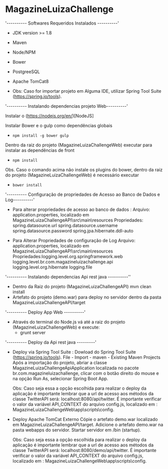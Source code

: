 # MagazineLuizaChallenge

'---------- Softwares Requeridos Instalados ----------'

- JDK version >= 1.8

- Maven

- Node/NPM

- Bower

- PostgreeSQL

- Apache TomCat8

- Obs: Caso for importar projeto em Alguma IDE, utilizar Spring Tool Suite (https://spring.io/tools).

'---------- Instalando dependencias projeto Web----------'

Instalar o (https://nodejs.org/en/)[NodeJS]

Instalar Bower e o gulp como dependências globais  
- `npm install -g bower gulp`

Dentro da raiz do projeto (MagazineLuizaChallengeWeb) executar para instalar as dependências de front  
- `npm install`

Obs. Caso o comando acima não instale os plugins do bower, dentro da raiz do projeto (MagazineLuizaChallengeWeb) é necessário executar  
- `bower install`

'---------- Configuração de propriedades de Acesso ao Banco de Dados e Log----------'

- Para alterar propriedades de acesso ao banco de dados :
  Arquivo: application.properties, localizado em MagazineLuizaChallengeAPI\src\main\resources
  Propriedades: spring.datasource.url
                spring.datasource.username
                spring.datasource.password
                spring.jpa.hibernate.ddl-auto

- Para Alterar Propriedades de configuração de Log
  Arquivo: application.properties, localizado em MagazineLuizaChallengeAPI\src\main\resources
  Propriedades:logging.level.org.springframework.web
			   logging.level.br.com.magazineluizachallenge.api
               logging.level.org.hibernate
               logging.file


'---------- Instalando dependencias Api rest java ----------''

- Dentro da Raiz do projeto (MagazineLuizaChallengeAPI) mvn clean install
- Artefato do projeto (demo.war) para deploy no servidor dentro da pasta MagazineLuizaChallengeAPI/target

'---------- Deploy App Web ----------'
- Através do terminal do Node.js vá até a raiz do projeto (MagazineLuizaChallengeWeb) e execute:
  - grunt server

'---------- Deploy da Api rest java ---------'

- Deploy via Spring Tool Suite :
    Dowload do Spring Tool Suite (https://spring.io/tools).
    File - Import - maven - Existing Maven Projects 
    Após a importação do projeto, abriar a classe MagazineLuizaChallengeApiApplication localizada no pacote br.com.magazineluizachallenge, clicar com o botão direito do mouse e na opção Run As, selecionar Spring Boot App.

    Obs: Caso seja essa a opção escolhida para realizar o deploy da aplicação é importante lembrar que a url de acesso aos métodos da classe TwitterAPI será: localhost:8080/api/twitter. É importante verificar o valor da variável API_CONTEXT do arquivo config.js, localizado em : MagazineLuizaChallengeWeb\app\scripts\config.
 
- Deploy Apache TomCat Externo
  Cópie o artefato demo.war localizado em  MagazineLuizaChallengeAPI/target.
  Adicione o artefato demo.war na pasta webapps do servidor.
  Startar servidor em /bin (startup).  

  Obs: Caso seja essa a opção escolhida para realizar o deploy da aplicação é importante lembrar que a url de acesso aos métodos da classe TwitterAPI será: localhost:8080/demo/api/twitter. É importante verificar o valor da variável API_CONTEXT do arquivo config.js, localizado em : MagazineLuizaChallengeWeb\app\scripts\config.